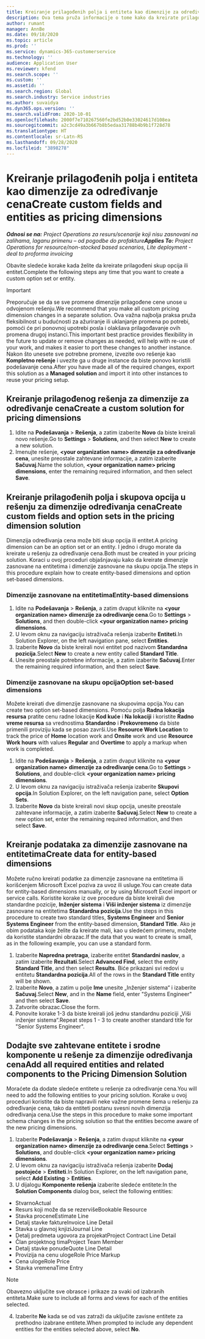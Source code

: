 ```yaml
---
title: Kreiranje prilagođenih polja i entiteta kao dimenzije za određivanje cena
description: Ova tema pruža informacije o tome kako da kreirate prilagođene skupove opcija ili entitete.
author: rumant
manager: AnnBe
ms.date: 09/18/2020
ms.topic: article
ms.prod: ''
ms.service: dynamics-365-customerservice
ms.technology: ''
audience: Application User
ms.reviewer: kfend
ms.search.scope: ''
ms.custom: ''
ms.assetid: ''
ms.search.region: Global
ms.search.industry: Service industries
ms.author: suvaidya
ms.dyn365.ops.version: ''
ms.search.validFrom: 2020-10-01
ms.openlocfilehash: 2000f7e710267560fe2bd52b0e33024617d108ea
ms.sourcegitcommit: a2c3cd49a3b667b8b5edaa31788b4b9b1f728d78
ms.translationtype: HT
ms.contentlocale: sr-Latn-RS
ms.lasthandoff: 09/28/2020
ms.locfileid: "3898278"
---
```

# <a name="create-custom-fields-and-entities-as-pricing-dimensions"></a><span data-ttu-id="f0982-103">Kreiranje prilagođenih polja i entiteta kao dimenzije za određivanje cena</span><span class="sxs-lookup"><span data-stu-id="f0982-103">Create custom fields and entities as pricing dimensions</span></span>

<span data-ttu-id="f0982-104">_**Odnosi se na:** Project Operations za resurs/scenarije koji nisu zasnovani na zalihama, laganu primenu – od pogodbe do profakture_</span><span class="sxs-lookup"><span data-stu-id="f0982-104">_**Applies To:** Project Operations for resource/non-stocked based scenarios, Lite deployment - deal to proforma invoicing_</span></span>

<span data-ttu-id="f0982-105">Obavite sledeće korake kada želite da kreirate prilagođeni skup opcija ili entitet.</span><span class="sxs-lookup"><span data-stu-id="f0982-105">Complete the following steps any time that you want to create a custom option set or entity.</span></span>

> [!IMPORTANT]
> <span data-ttu-id="f0982-106">Preporučuje se da se sve promene dimenzije prilagođene cene unose u odvojenom rešenju.</span><span class="sxs-lookup"><span data-stu-id="f0982-106">We recommend that you make all custom pricing dimension changes in a separate solution.</span></span> <span data-ttu-id="f0982-107">Ova važna najbolja praksa pruža fleksibilnost u budućnosti za ažuriranje ili uklanjanje promena po potrebi, pomoći će pri ponovnoj upotrebi posla i olakšava prilagođavanje ovih promena drugoj instanci.</span><span class="sxs-lookup"><span data-stu-id="f0982-107">This important best practice provides flexibility in the future to update or remove changes as needed, will help with re-use of your work, and makes it easier to port these changes to another instance.</span></span> <span data-ttu-id="f0982-108">Nakon što unesete sve potrebne promene, izvezite ovo rešenje kao **Kompletno rešenje** i uvezite ga u druge instance da biste ponovo koristili podešavanje cena.</span><span class="sxs-lookup"><span data-stu-id="f0982-108">After you have made all of the required changes, export this solution as a **Managed solution** and import it into other instances to reuse your pricing setup.</span></span>


## <a name="create-a-custom-solution-for-pricing-dimensions"></a><span data-ttu-id="f0982-109">Kreiranje prilagođenog rešenja za dimenzije za određivanje cena</span><span class="sxs-lookup"><span data-stu-id="f0982-109">Create a custom solution for pricing dimensions</span></span>
1. <span data-ttu-id="f0982-110">Idite na **Podešavanja** > **Rešenja**, a zatim izaberite **Novo** da biste kreirali novo rešenje.</span><span class="sxs-lookup"><span data-stu-id="f0982-110">Go to **Settings** > **Solutions**, and then select **New** to create a new solution.</span></span> 
2. <span data-ttu-id="f0982-111">Imenujte rešenje, **\<your organization name> dimenzije za određivanje cena**, unesite preostale zahtevane informacije, a zatim izaberite **Sačuvaj**.</span><span class="sxs-lookup"><span data-stu-id="f0982-111">Name the solution, **\<your organization name> pricing dimensions**, enter the remaining required information, and then select **Save**.</span></span>
  
## <a name="create-custom-fields-and-option-sets-in-the-pricing-dimension-solution"></a><span data-ttu-id="f0982-112">Kreiranje prilagođenih polja i skupova opcija u rešenju za dimenzije određivanja cena</span><span class="sxs-lookup"><span data-stu-id="f0982-112">Create custom fields and option sets in the pricing dimension solution</span></span>

<span data-ttu-id="f0982-113">Dimenzija određivanja cena može biti skup opcija ili entitet.</span><span class="sxs-lookup"><span data-stu-id="f0982-113">A pricing dimension can be an option set or an entity.</span></span> <span data-ttu-id="f0982-114">I jedno i drugo morate da kreirate u rešenju za određivanje cena.</span><span class="sxs-lookup"><span data-stu-id="f0982-114">Both must be created in your pricing solution.</span></span> <span data-ttu-id="f0982-115">Koraci u ovoj proceduri objašnjavaju kako da kreirate dimenzije zasnovane na entitetima i dimenzije zasnovane na skupu opcija.</span><span class="sxs-lookup"><span data-stu-id="f0982-115">The steps in this procedure explain how to create entity-based dimensions and option set-based dimensions.</span></span>

### <a name="entity-based-dimensions"></a><span data-ttu-id="f0982-116">Dimenzije zasnovane na entitetima</span><span class="sxs-lookup"><span data-stu-id="f0982-116">Entity-based dimensions</span></span>

1. <span data-ttu-id="f0982-117">Idite na **Podešavanja** > **Rešenja**, a zatim dvaput kliknite na **\<your organization name> dimenzije za određivanje cena**.</span><span class="sxs-lookup"><span data-stu-id="f0982-117">Go to **Settings** > **Solutions**, and then double-click **\<your organization name> pricing dimensions**.</span></span>
2. <span data-ttu-id="f0982-118">U levom oknu za navigaciju istraživača rešenja izaberite **Entiteti**.</span><span class="sxs-lookup"><span data-stu-id="f0982-118">In Solution Explorer, on the left navigation pane, select **Entities**.</span></span>
3. <span data-ttu-id="f0982-119">Izaberite **Novo** da biste kreirali novi entitet pod nazivom **Standardna pozicija**.</span><span class="sxs-lookup"><span data-stu-id="f0982-119">Select **New** to create a new entity called **Standard Title**.</span></span> 
4. <span data-ttu-id="f0982-120">Unesite preostale potrebne informacije, a zatim izaberite **Sačuvaj**.</span><span class="sxs-lookup"><span data-stu-id="f0982-120">Enter the remaining required information, and then select **Save**.</span></span>


### <a name="option-set-based-dimensions"></a><span data-ttu-id="f0982-121">Dimenzije zasnovane na skupu opcija</span><span class="sxs-lookup"><span data-stu-id="f0982-121">Option set-based dimensions</span></span> 
<span data-ttu-id="f0982-122">Možete kreirati dve dimenzije zasnovane na skupovima opcija.</span><span class="sxs-lookup"><span data-stu-id="f0982-122">You can create two option set-based dimensions.</span></span> <span data-ttu-id="f0982-123">Pomoću polja **Radna lokacija resursa** pratite cenu radne lokacije **Kod kuće** i **Na lokaciji** i koristite **Radno vreme resursa** sa vrednostima **Standardno** i **Prekovremeno** da biste primenili proviziju kada se posao završi.</span><span class="sxs-lookup"><span data-stu-id="f0982-123">Use **Resource Work Location** to track the price of **Home** location work and **Onsite** work and use **Resource Work hours** with values **Regular** and **Overtime** to apply a markup when work is completed.</span></span>


1. <span data-ttu-id="f0982-124">Idite na **Podešavanja** > **Rešenja**, a zatim dvaput kliknite na **\<your organization name> dimenzije za određivanje cena**.</span><span class="sxs-lookup"><span data-stu-id="f0982-124">Go to **Settings** > **Solutions**, and double-click  **\<your organization name> pricing dimensions**.</span></span> 
2. <span data-ttu-id="f0982-125">U levom oknu za navigaciju istraživača rešenja izaberite **Skupovi opcija**.</span><span class="sxs-lookup"><span data-stu-id="f0982-125">In Solution Explorer, on the left navigation pane, select  **Option Sets**.</span></span> 
3. <span data-ttu-id="f0982-126">Izaberite **Novo** da biste kreirali novi skup opcija, unesite preostale zahtevane informacije, a zatim izaberite **Sačuvaj**.</span><span class="sxs-lookup"><span data-stu-id="f0982-126">Select **New** to create a new option set, enter the remaining required information, and then select **Save**.</span></span>

## <a name="create-data-for-entity-based-dimensions"></a><span data-ttu-id="f0982-127">Kreiranje podataka za dimenzije zasnovane na entitetima</span><span class="sxs-lookup"><span data-stu-id="f0982-127">Create data for entity-based dimensions</span></span>

<span data-ttu-id="f0982-128">Možete ručno kreirati podatke za dimenzije zasnovane na entitetima ili korišćenjem Microsoft Excel poziva za uvoz ili usluge.</span><span class="sxs-lookup"><span data-stu-id="f0982-128">You can create data for entity-based dimensions manually, or by using Microsoft Excel import or service calls.</span></span> <span data-ttu-id="f0982-129">Koristite korake iz ove procedure da biste kreirali dve standardne pozicije, **Inženjer sistema** i **Viši inženjer sistema** iz dimenzije zasnovane na entitetima **Standardna pozicija**.</span><span class="sxs-lookup"><span data-stu-id="f0982-129">Use the steps in this procedure to create two standard titles, **Systems Engineer** and **Senior Systems Engineer** from the entity-based dimension, **Standard Title**.</span></span> <span data-ttu-id="f0982-130">Ako je obim podataka koje želite da kreirate mali, kao u sledećem primeru, možete da koristite standardni obrazac.</span><span class="sxs-lookup"><span data-stu-id="f0982-130">If the data that you want to create is small, as in the following example, you can use a standard form.</span></span>

1. <span data-ttu-id="f0982-131">Izaberite **Napredna pretraga**, izaberite entitet **Standardni naslov**, a zatim izaberite **Rezultati**.</span><span class="sxs-lookup"><span data-stu-id="f0982-131">Select **Advanced Find**, select the entity **Standard Title**, and then select **Results**.</span></span> <span data-ttu-id="f0982-132">Biće prikazani svi redovi u entitetu **Standardna pozicija**.</span><span class="sxs-lookup"><span data-stu-id="f0982-132">All of the rows in the **Standard Title** entity will be shown.</span></span>
2. <span data-ttu-id="f0982-133">Izaberite **Novo**, a zatim u polje **Ime** unesite „Inženjer sistema“ i izaberite **Sačuvaj**.</span><span class="sxs-lookup"><span data-stu-id="f0982-133">Select **New**, and in the **Name** field, enter "Systems Engineer" and then select **Save**.</span></span>
3. <span data-ttu-id="f0982-134">Zatvorite obrazac.</span><span class="sxs-lookup"><span data-stu-id="f0982-134">Close the form.</span></span> 
4. <span data-ttu-id="f0982-135">Ponovite korake 1-3 da biste kreirali još jednu standardnu poziciji „Viši inženjer sistema“.</span><span class="sxs-lookup"><span data-stu-id="f0982-135">Repeat steps 1 - 3 to create another standard title for "Senior Systems Engineer".</span></span>

## <a name="add-all-required-entities-and-related-components-to-the-pricing-dimension-solution"></a><span data-ttu-id="f0982-136">Dodajte sve zahtevane entitete i srodne komponente u rešenje za dimenzije određivanja cena</span><span class="sxs-lookup"><span data-stu-id="f0982-136">Add all required entities and related components to the Pricing Dimension Solution</span></span>
<span data-ttu-id="f0982-137">Moraćete da dodate sledeće entitete u rešenje za određivanje cena.</span><span class="sxs-lookup"><span data-stu-id="f0982-137">You will need to add the following entities to your pricing solution.</span></span> <span data-ttu-id="f0982-138">Korake u ovoj proceduri koristite da biste napravili neke važne promene šema u rešenju za određivanje cena, tako da entiteti postanu svesni novih dimenzija određivanja cena.</span><span class="sxs-lookup"><span data-stu-id="f0982-138">Use the steps in this procedure to make some important schema changes in the pricing solution so that the entities become aware of the new pricing dimensions.</span></span>

1. <span data-ttu-id="f0982-139">Izaberite **Podešavanja** > **Rešenja**, a zatim dvaput kliknite na **\<your organization name> dimenzije za određivanje cena**.</span><span class="sxs-lookup"><span data-stu-id="f0982-139">Select **Settings** > **Solutions**, and double-click **\<your organization name> pricing dimensions**.</span></span> 
2. <span data-ttu-id="f0982-140">U levom oknu za navigaciju istraživača rešenja izaberite **Dodaj postojeće** > **Entiteti**.</span><span class="sxs-lookup"><span data-stu-id="f0982-140">In Solution Explorer, on the left navigation pane, select **Add Existing** > **Entities**.</span></span>
3. <span data-ttu-id="f0982-141">U dijalogu **Komponente rešenja** izaberite sledeće entitete:</span><span class="sxs-lookup"><span data-stu-id="f0982-141">In the **Solution Components** dialog box, select the following entities:</span></span>

  - <span data-ttu-id="f0982-142">Stvarno</span><span class="sxs-lookup"><span data-stu-id="f0982-142">Actual</span></span>
  - <span data-ttu-id="f0982-143">Resurs koji može da se rezerviše</span><span class="sxs-lookup"><span data-stu-id="f0982-143">Bookable Resource</span></span>
  - <span data-ttu-id="f0982-144">Stavka procene</span><span class="sxs-lookup"><span data-stu-id="f0982-144">Estimate Line</span></span>
  - <span data-ttu-id="f0982-145">Detalj stavke fakture</span><span class="sxs-lookup"><span data-stu-id="f0982-145">Invoice Line Detail</span></span>
  - <span data-ttu-id="f0982-146">Stavka u glavnoj knjizi</span><span class="sxs-lookup"><span data-stu-id="f0982-146">Journal Line</span></span>
  - <span data-ttu-id="f0982-147">Detalj predmeta ugovora za projekat</span><span class="sxs-lookup"><span data-stu-id="f0982-147">Project Contract Line Detail</span></span>
  - <span data-ttu-id="f0982-148">Član projektnog tima</span><span class="sxs-lookup"><span data-stu-id="f0982-148">Project Team Member</span></span>
  - <span data-ttu-id="f0982-149">Detalj stavke ponude</span><span class="sxs-lookup"><span data-stu-id="f0982-149">Quote Line Detail</span></span>
  - <span data-ttu-id="f0982-150">Provizija na cenu uloge</span><span class="sxs-lookup"><span data-stu-id="f0982-150">Role Price Markup</span></span>
  - <span data-ttu-id="f0982-151">Cena uloge</span><span class="sxs-lookup"><span data-stu-id="f0982-151">Role Price</span></span> 
  - <span data-ttu-id="f0982-152">Stavka vremena</span><span class="sxs-lookup"><span data-stu-id="f0982-152">Time Entry</span></span> 


> [!NOTE]
> <span data-ttu-id="f0982-153">Obavezno uključite sve obrasce i prikaze za svaki od izabranih entiteta.</span><span class="sxs-lookup"><span data-stu-id="f0982-153">Make sure to include all forms and views for each of the entities selected.</span></span>

4. <span data-ttu-id="f0982-154">Izaberite **Ne** kada se od vas zatraži da uključite zavisne entitete za prethodno izabrane entitete.</span><span class="sxs-lookup"><span data-stu-id="f0982-154">When prompted to include any dependent entities for the entities selected above, select **No**.</span></span>

